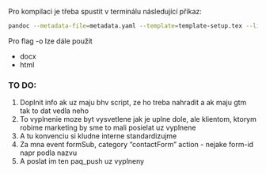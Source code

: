 Pro kompilaci je třeba spustit v terminálu následující příkaz:

```bash
pandoc --metadata-file=metadata.yaml --template=template-setup.tex --listings -H listings-setup.tex --wrap=preserve -f markdown-implicit_figures+hard_line_breaks+escaped_line_breaks -o zadani.pdf Zadani.md
```

Pro flag -o lze dále použít
- docx
- html

### TO DO:
1. Doplnit info ak uz maju bhv script, ze ho treba nahradit a ak maju gtm tak to dat vedla neho
2. To vyplnenie moze byt vysvetlene jak je uplne dole, ale klientom, ktorym robime marketing by sme to mali posielat uz vyplnene
3. A tu konvenciu si kludne interne standardizujme
4. Za mna event formSub, category “contactForm” action - nejake form-id napr podla nazvu
5. A poslat im ten paq_push uz vyplneny
